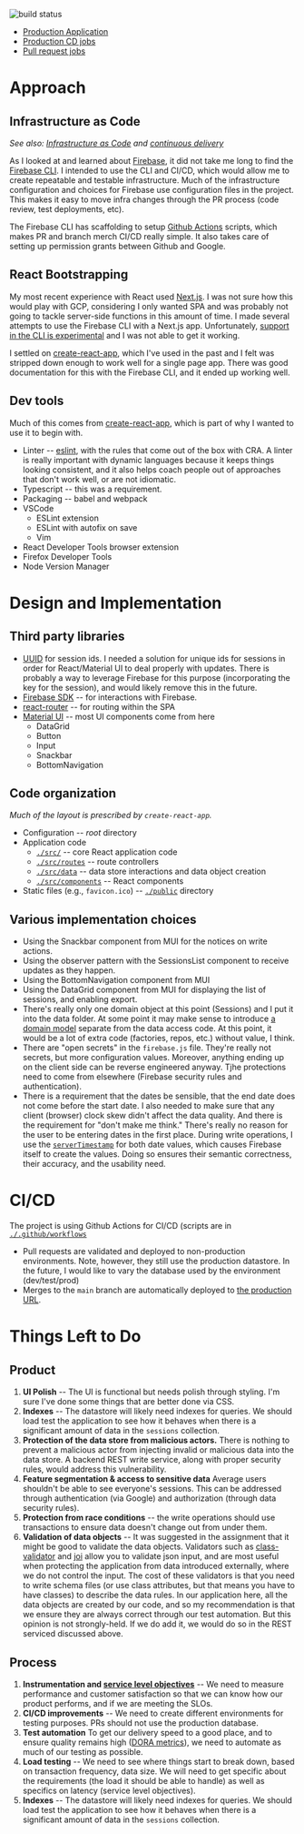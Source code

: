 ![build status](https://github.com/dpurrington/easypark/actions/workflows/firebase-hosting-merge.yml/badge.svg)

- [Production Application](https://easypark-5e3b6.web.app/)
- [Production CD jobs](https://github.com/dpurrington/easypark/actions/workflows/firebase-hosting-merge.yml)
- [Pull request jobs](https://github.com/dpurrington/easypark/actions/workflows/firebase-hosting-pull-request.yml)

# Approach

## Infrastructure as Code

_See also: [Infrastructure as Code](https://en.wikipedia.org/wiki/Infrastructure_as_code) and [continuous delivery](https://continuousdelivery.com/)_

As I looked at and learned about [Firebase](https://firebase.google.com/), it did not take me long to find the [Firebase CLI](https://firebase.google.com/docs/cli). I intended to use the CLI and CI/CD, which would allow me to create repeatable and testable infrastructure. Much of the infrastructure configuration and choices for Firebase use configuration files in the project. This makes it easy to move infra changes through the PR process (code review, test deployments, etc).

The Firebase CLI has scaffolding to setup [Github Actions](https://github.com/features/actions) scripts, which makes PR and branch merch CI/CD really simple. It also takes care of setting up permission grants between Github and Google.

## React Bootstrapping

My most recent experience with React used [Next.js](https://nextjs.org/). I was not sure how this would play with GCP, considering I only wanted SPA and was probably not going to tackle server-side functions in this amount of time. I made several attempts to use the Firebase CLI with a Next.js app. Unfortunately, [support in the CLI is experimental](https://firebase.google.com/docs/hosting/frameworks/nextjs) and I was not able to get it working.

I settled on [create-react-app](https://create-react-app.dev/), which I've used in the past and I felt was stripped down enough to work well for a single page app. There was good documentation for this with the Firebase CLI, and it ended up working well.

## Dev tools

Much of this comes from [create-react-app](https://create-react-app.dev/), which is part of why I wanted to use it to begin with.

- Linter -- [eslint](https://eslint.org/), with the rules that come out of the box with CRA. A linter is really important with dynamic languages because it keeps things looking consistent, and it also helps coach people out of approaches that don't work well, or are not idiomatic.
- Typescript -- this was a requirement.
- Packaging -- babel and webpack
- VSCode
  - ESLint extension
  - ESLint with autofix on save
  - Vim
- React Developer Tools browser extension
- Firefox Developer Tools
- Node Version Manager

# Design and Implementation

## Third party libraries

- [UUID](https://github.com/uuidjs/uuid) for session ids. I needed a solution for unique ids for sessions in order for React/Material UI to deal properly with updates. There is probably a way to leverage Firebase for this purpose (incorporating the key for the session), and would likely remove this in the future.
- [Firebase SDK](https://firebase.google.com/docs/firestore/client/libraries) -- for interactions with Firebase.
- [react-router](https://reactrouter.com/en/main) -- for routing within the SPA
- [Material UI](https://mui.com/) -- most UI components come from here
  - DataGrid
  - Button
  - Input
  - Snackbar
  - BottomNavigation

## Code organization

_Much of the layout is prescribed by `create-react-app`._

- Configuration -- _root_ directory
- Application code
  - [`./src/`](./src) -- core React application code
  - [`./src/routes`](./src/routes) -- route controllers
  - [`./src/data`](./src/data) -- data store interactions and data object creation
  - [`./src/components`](./src/components) -- React components
- Static files (e.g., `favicon.ico`) -- [`./public`](./public) directory

## Various implementation choices

- Using the Snackbar component from MUI for the notices on write actions.
- Using the observer pattern with the SessionsList component to receive updates as they happen.
- Using the BottomNavigation component from MUI
- Using the DataGrid component from MUI for displaying the list of sessions, and enabling export.
- There's really only one domain object at this point (Sessions) and I put it into the data folder. At some point it may make sense to introduce [a domain model](https://martinfowler.com/bliki/DomainDrivenDesign.html) separate from the data access code. At this point, it would be a lot of extra code (factories, repos, etc.) without value, I think.
- There are "open secrets" in the `firebase.js` file. They're really not secrets, but more configuration values. Moreover, anything ending up on the client side can be reverse engineered anyway. Tjhe protections need to come from elsewhere (Firebase security rules and authentication).
- There is a requirement that the dates be sensible, that the end date does not come before the start date. I also needed to make sure that any client (browser) clock skew didn't affect the data quality. And there is the requirement for "don't make me think." There's really no reason for the user to be entering dates in the first place. During write operations, I use the [`serverTimestamp`](https://firebase.google.com/docs/reference/kotlin/com/google/firebase/firestore/ServerTimestamp) for both date values, which causes Firebase itself to create the values. Doing so ensures their semantic correctness, their accuracy, and the usability need.

# CI/CD

The project is using Github Actions for CI/CD (scripts are in [`./.github/workflows`](./.github/workflows)

- Pull requests are validated and deployed to non-production environments. Note, however, they still use the production datastore. In the future, I would like to vary the database used by the environment (dev/test/prod)
- Merges to the `main` branch are automatically deployed to [the production URL](https://easypark-5e3b6.web.app/).

# Things Left to Do

## Product

1. **UI Polish** -- The UI is functional but needs polish through styling. I'm sure I've done some things that are better done via CSS.
1. **Indexes** -- The datastore will likely need indexes for queries. We should load test the application to see how it behaves when there is a significant amount of data in the `sessions` collection.
1. **Protection of the data store from malicious actors.** There is nothing to prevent a malicious actor from injecting invalid or malicious data into the data store. A backend REST write service, along with proper security rules, would address this vulnerability.
1. **Feature segmentation & access to sensitive data** Average users shouldn't be able to see everyone's sessions. This can be addressed through authentication (via Google) and authorization (through data security rules).
1. **Protection from race conditions** -- the write operations should use transactions to ensure data doesn't change out from under them.
1. **Validation of data objects** -- It was suggested in the assignment that it might be good to validate the data objects. Validators such as [class-validator](https://github.com/typestack/class-validator) and [joi](https://joi.dev/) allow you to validate json input, and are most useful when protecting the application from data introduced externally, where we do not control the input. The cost of these validators is that you need to write schema files (or use class attributes, but that means you have to have classes) to describe the data rules. In our application here, all the data objects are created by our code, and so my recommendation is that we ensure they are always correct through our test automation. But this opinion is not strongly-held. If we do add it, we would do so in the REST serviced discussed above.

## Process

1. **Instrumentation and [service level objectives](https://sre.google/sre-book/service-level-objectives/)** -- We need to measure performance and customer satisfaction so that we can know how our product performs, and if we are meeting the SLOs.
1. **CI/CD improvements** -- We need to create different environments for testing purposes. PRs should not use the production database.
1. **Test automation** To get our delivery speed to a good place, and to ensure quality remains high ([DORA metrics](https://cloud.google.com/blog/products/devops-sre/using-the-four-keys-to-measure-your-devops-performance)), we need to automate as much of our testing as possible.
1. **Load testing** -- We need to see where things start to break down, based on transaction frequency, data size. We will need to get specific about the requirements (the load it should be able to handle) as well as specifics on latency (service level objectives).
1. **Indexes** -- The datastore will likely need indexes for queries. We should load test the application to see how it behaves when there is a significant amount of data in the `sessions` collection.
